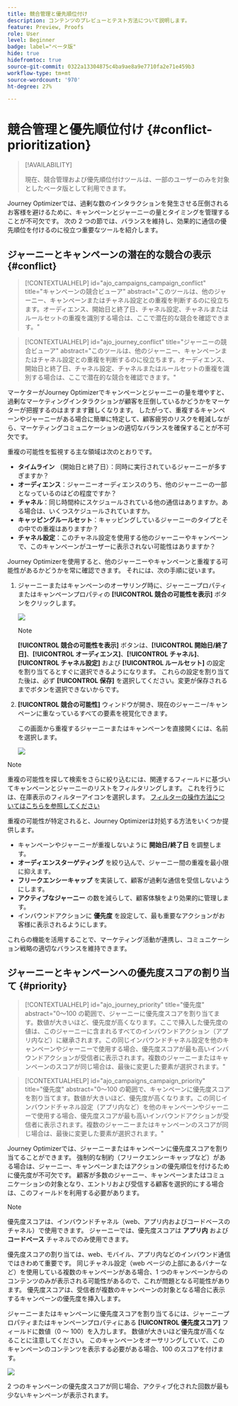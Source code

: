 ```yaml
---
title: 競合管理と優先順位付け
description: コンテンツのプレビューとテスト方法について説明します。
feature: Preview, Proofs
role: User
level: Beginner
badge: label="ベータ版"
hide: true
hidefromtoc: true
source-git-commit: 0322a13304875c4ba9ae8a9e7710fa2e71e459b3
workflow-type: tm+mt
source-wordcount: '970'
ht-degree: 27%

---
```



# 競合管理と優先順位付け {#conflict-prioritization}

>[!AVAILABILITY]
>
>現在、競合管理および優先順位付けツールは、一部のユーザーのみを対象としたベータ版として利用できます。

Journey Optimizerでは、過剰な数のインタラクションを発生させる圧倒されるお客様を避けるために、キャンペーンとジャーニーの量とタイミングを管理することが不可欠です。 次の 2 つの節では、バランスを維持し、効果的に通信の優先順位を付けるのに役立つ重要なツールを紹介します。

## ジャーニーとキャンペーンの潜在的な競合の表示 {#conflict}

>[!CONTEXTUALHELP]
>id="ajo_campaigns_campaign_conflict"
>title="キャンペーンの競合ビューア"
>abstract="このツールは、他のジャーニー、キャンペーンまたはチャネル設定との重複を判断するのに役立ちます。オーディエンス、開始日と終了日、チャネル設定、チャネルまたはルールセットの重複を識別する場合は、ここで潜在的な競合を確認できます。"

>[!CONTEXTUALHELP]
>id="ajo_journey_conflict"
>title="ジャーニーの競合ビューア"
>abstract="このツールは、他のジャーニー、キャンペーンまたはチャネル設定との重複を判断するのに役立ちます。オーディエンス、開始日と終了日、チャネル設定、チャネルまたはルールセットの重複を識別する場合は、ここで潜在的な競合を確認できます。"

マーケターがJourney Optimizerでキャンペーンとジャーニーの量を増やすと、過剰なマーケティングインタラクションが顧客を圧倒しているかどうかをマーケターが把握するのはますます難しくなります。 したがって、重複するキャンペーンやジャーニーがある場合に簡単に特定して、顧客疲労のリスクを軽減しながら、マーケティングコミュニケーションの適切なバランスを確保することが不可欠です。

重複の可能性を監視する主な領域は次のとおりです。

* **タイムライン** （開始日と終了日）：同時に実行されているジャーニーが多すぎますか？
* **オーディエンス**：ジャーニーオーディエンスのうち、他のジャーニーの一部となっているのはどの程度ですか？
* **チャネル**：同じ時間枠にスケジュールされている他の通信はありますか。ある場合は、いくつスケジュールされていますか。
* **キャッピングルールセット**：キャッピングしているジャーニーのタイプとその中での重複はありますか？
* **チャネル設定**：このチャネル設定を使用する他のジャーニーやキャンペーンで、このキャンペーンがユーザーに表示されない可能性はありますか？

Journey Optimizerを使用すると、他のジャーニーやキャンペーンと重複する可能性があるかどうかを常に確認できます。 それには、次の手順に従います。

1. ジャーニーまたはキャンペーンのオーサリング時に、ジャーニープロパティまたはキャンペーンプロパティの **[!UICONTROL 競合の可能性を表示]** ボタンをクリックします。

   ![](assets/view-conflicts.png)

   >[!NOTE]
   >
   >**[!UICONTROL 競合の可能性を表示]** ボタンは、**[!UICONTROL 開始日/終了日]**、**[!UICONTROL オーディエンス]**、**[!UICONTROL チャネル]**、**[!UICONTROL チャネル設定]** および **[!UICONTROL ルールセット]** の設定を割り当てるとすぐに選択できるようになります。 これらの設定を割り当てた後は、必ず **[!UICONTROL 保存]** を選択してください。変更が保存されるまでボタンを選択できないからです。

1. **[!UICONTROL 競合の可能性]** ウィンドウが開き、現在のジャーニー/キャンペーンに重なっているすべての要素を視覚化できます。

   この画面から重複するジャーニーまたはキャンペーンを直接開くには、名前を選択します。

   ![](assets/potential-conflicts.png)

>[!NOTE]
>
>重複の可能性を探して検索をさらに絞り込むには、関連するフィールドに基づいてキャンペーンとジャーニーのリストをフィルタリングします。 これを行うには、在庫表示のフィルターアイコンを選択します。 [ フィルターの操作方法についてはこちらを参照してください ](../start/search-filter-categorize.md#filter-lists)

重複の可能性が特定されると、Journey Optimizerは対処する方法をいくつか提供します。

* キャンペーンやジャーニーが重複しないように **開始日/終了日** を調整します。
* **オーディエンスターゲティング** を絞り込んで、ジャーニー間の重複を最小限に抑えます。
* **フリークエンシーキャップ** を実装して、顧客が過剰な通信を受信しないようにします。
* **アクティブなジャーニー** の数を減らして、顧客体験をより効果的に管理します。
* インバウンドアクションに **優先度** を設定して、最も重要なアクションがお客様に表示されるようにします。

これらの機能を活用することで、マーケティング活動が連携し、コミュニケーション戦略の適切なバランスを維持できます。

## ジャーニーとキャンペーンへの優先度スコアの割り当て {#priority}

>[!CONTEXTUALHELP]
>id="ajo_journey_priority"
>title="優先度"
>abstract="0～100 の範囲で、ジャーニーに優先度スコアを割り当てます。数値が大きいほど、優先度が高くなります。ここで挿入した優先度の値は、このジャーニーに含まれるすべてのインバウンドアクション（アプリ内など）に継承されます。この同じインバウンドチャネル設定を他のキャンペーンやジャーニーで使用する場合、優先度スコアが最も高いインバウンドアクションが受信者に表示されます。複数のジャーニーまたはキャンペーンのスコアが同じ場合は、最後に変更した要素が選択されます。"

>[!CONTEXTUALHELP]
>id="ajo_campaigns_campaign_priority"
>title="優先度"
>abstract="0～100 の範囲で、キャンペーンに優先度スコアを割り当てます。数値が大きいほど、優先度が高くなります。この同じインバウンドチャネル設定（アプリ内など）を他のキャンペーンやジャーニーで使用する場合、優先度スコアが最も高いインバウンドアクションが受信者に表示されます。複数のジャーニーまたはキャンペーンのスコアが同じ場合は、最後に変更した要素が選択されます。"

Journey Optimizerでは、ジャーニーまたはキャンペーンに優先度スコアを割り当てることができます。 強制的な制約（フリークエンシーキャップなど）がある場合は、ジャーニー、キャンペーンまたはアクションの優先順位を付けるために優先度が不可欠です。 顧客が多数のジャーニー、キャンペーンまたはコミュニケーションの対象となり、エントリおよび受信する顧客を選択的にする場合は、このフィールドを利用する必要があります。

>[!NOTE]
>
>優先度スコアは、インバウンドチャネル（web、アプリ内およびコードベースのチャネル）で使用できます。 ジャーニーでは、優先度スコアは **アプリ内** および **コードベース** チャネルでのみ使用できます。

優先度スコアの割り当ては、web、モバイル、アプリ内などのインバウンド通信ではきわめて重要です。 同じチャネル設定（web ページの上部にあるバナーなど）を使用している複数のキャンペーンがある場合、1 つのキャンペーンからのコンテンツのみが表示される可能性があるので、これが問題となる可能性があります。 優先度スコアは、受信者が複数のキャンペーンの対象となる場合に表示するキャンペーンの優先度を挿入します。

ジャーニーまたはキャンペーンに優先度スコアを割り当てるには、ジャーニープロパティまたはキャンペーンプロパティにある **[!UICONTROL 優先度スコア]** フィールドに数値（0 ～ 100）を入力します。 数値が大きいほど優先度が高くなることに注意してください。 このキャンペーンをオーサリングしていて、このキャンペーンのコンテンツを表示する必要がある場合、100 のスコアを付けます。

![](assets/priority-score.png)

2 つのキャンペーンの優先度スコアが同じ場合、アクティブ化された回数が最も少ないキャンペーンが表示されます。
